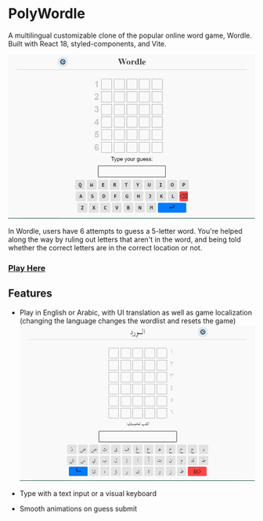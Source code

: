 # PolyWordle

A multilingual customizable clone of the popular online word game, Wordle.
Built with React 18, styled-components, and Vite.

![Demo showing the finished Wordle clone](docs/wordle-demo-en.gif)

In Wordle, users have 6 attempts to guess a 5-letter word. You're helped along the way by ruling out letters that aren't in the word, and being told whether the correct letters are in the correct location or not.

### [Play Here](https://polywordle.vercel.app/)

## Features

- Play in English or Arabic, with UI translation as well as game localization (changing the language changes the wordlist and resets the game)
  ![Demo showing the localized Arabic Wordle](docs/wordle-demo-ar.gif)

- Type with a text input or a visual keyboard
- Smooth animations on guess submit
